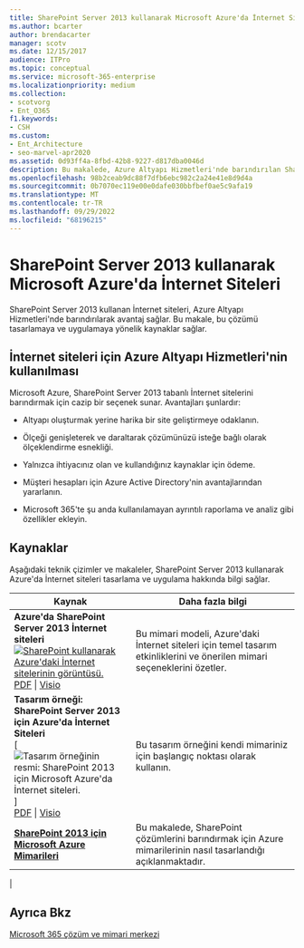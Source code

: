 ```yaml
---
title: SharePoint Server 2013 kullanarak Microsoft Azure'da İnternet Siteleri
ms.author: bcarter
author: brendacarter
manager: scotv
ms.date: 12/15/2017
audience: ITPro
ms.topic: conceptual
ms.service: microsoft-365-enterprise
ms.localizationpriority: medium
ms.collection:
- scotvorg
- Ent_O365
f1.keywords:
- CSH
ms.custom:
- Ent_Architecture
- seo-marvel-apr2020
ms.assetid: 0d93ff4a-8fbd-42b8-9227-d817dba0046d
description: Bu makalede, Azure Altyapı Hizmetleri'nde barındırılan SharePoint Server 2013 İnternet sitelerini tasarlamaya ve uygulamaya yönelik kaynaklar sağlanır.
ms.openlocfilehash: 98b2ceab9dc88f7dfb6ebc982c2a24e41e8d9d4a
ms.sourcegitcommit: 0b7070ec119e00e0dafe030bbfbef0ae5c9afa19
ms.translationtype: MT
ms.contentlocale: tr-TR
ms.lasthandoff: 09/29/2022
ms.locfileid: "68196215"
---
```

# <a name="internet-sites-in-microsoft-azure-using-sharepoint-server-2013"></a>SharePoint Server 2013 kullanarak Microsoft Azure'da İnternet Siteleri

 SharePoint Server 2013 kullanan İnternet siteleri, Azure Altyapı Hizmetleri'nde barındırılarak avantaj sağlar. Bu makale, bu çözümü tasarlamaya ve uygulamaya yönelik kaynaklar sağlar.

## <a name="using-azure-infrastructure-services-for-internet-sites"></a>İnternet siteleri için Azure Altyapı Hizmetleri'nin kullanılması

Microsoft Azure, SharePoint Server 2013 tabanlı İnternet sitelerini barındırmak için cazip bir seçenek sunar. Avantajları şunlardır:

- Altyapı oluşturmak yerine harika bir site geliştirmeye odaklanın.

- Ölçeği genişleterek ve daraltarak çözümünüzü isteğe bağlı olarak ölçeklendirme esnekliği.

- Yalnızca ihtiyacınız olan ve kullandığınız kaynaklar için ödeme.

- Müşteri hesapları için Azure Active Directory'nin avantajlarından yararlanın.

- Microsoft 365'te şu anda kullanılamayan ayrıntılı raporlama ve analiz gibi özellikler ekleyin.

## <a name="resources"></a>Kaynaklar

Aşağıdaki teknik çizimler ve makaleler, SharePoint Server 2013 kullanarak Azure'da İnternet siteleri tasarlama ve uygulama hakkında bilgi sağlar.

|Kaynak|Daha fazla bilgi|
|---|---|
|**Azure'da SharePoint Server 2013 İnternet siteleri** <br/> [![SharePoint kullanarak Azure'daki İnternet sitelerinin görüntüsü.](../media/MS-AZ-SPInternetSites.jpg)](https://go.microsoft.com/fwlink/p/?LinkId=392552) <br/> [PDF](https://go.microsoft.com/fwlink/p/?LinkId=392552) \| [Visio](https://go.microsoft.com/fwlink/p/?LinkId=392551)|Bu mimari modeli, Azure'daki İnternet siteleri için temel tasarım etkinliklerini ve önerilen mimari seçeneklerini özetler.|
|**Tasarım örneği: SharePoint Server 2013 için Azure'da İnternet Siteleri** <br/> [![Tasarım örneğinin resmi: SharePoint 2013 için Microsoft Azure'da İnternet siteleri.](../media/MS-AZ-InternetSitesDesignSample.jpg)] <br/> [PDF](https://go.microsoft.com/fwlink/p/?LinkId=392549)  \| [Visio](https://go.microsoft.com/fwlink/p/?LinkId=392548)|Bu tasarım örneğini kendi mimariniz için başlangıç noktası olarak kullanın.|
|**[SharePoint 2013 için Microsoft Azure Mimarileri](microsoft-azure-architectures-for-sharepoint-2013.md)** <br/> |Bu makalede, SharePoint çözümlerini barındırmak için Azure mimarilerinin nasıl tasarlandığı açıklanmaktadır.|
|

## <a name="see-also"></a>Ayrıca Bkz

[Microsoft 365 çözüm ve mimari merkezi](../solutions/index.yml)